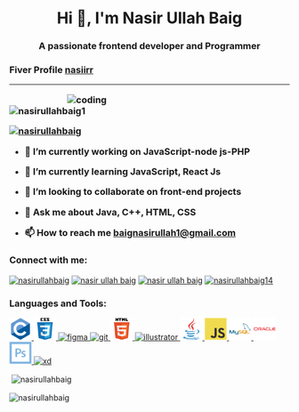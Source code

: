 <h1 align="center">Hi 👋, I'm Nasir Ullah Baig</h1>
<h3 align="center">A passionate frontend developer and Programmer</h3>
<h3 align="left">Fiver Profile <a href="https://www.fiverr.com/nasiirr" target="blank">nasiirr</a>
<hr>
<img align="right" alt="coding" width="400" src="https://cdn.dribbble.com/users/1162077/screenshots/3848914/programmer.gif">

<p align="left"> <img src="https://komarev.com/ghpvc/?username=nasirullahbaig1&label=Profile%20views&color=0e75b6&style=flat" alt="nasirullahbaig1" /> </p>

<p align="left"> <a href="https://twitter.com/nasirullahbaig" target="blank"><img src="https://img.shields.io/twitter/follow/nasirullahbaig1?logo=twitter&style=for-the-badge" alt="nasirullahbaig" /></a> </p>

- 🔭 I’m currently working on **JavaScript-node js-PHP**

- 🌱 I’m currently learning **JavaScript, React Js**

- 👯 I’m looking to collaborate on **front-end projects**

- 💬 Ask me about **Java, C++, HTML, CSS**

- 📫 How to reach me **baignasirullah1@gmail.com**


<h3 align="left">Connect with me:</h3>
<p align="left">
<a href="https://twitter.com/nasirullahbaig" target="blank" ><img align="center" src="https://raw.githubusercontent.com/rahuldkjain/github-profile-readme-generator/master/src/images/icons/Social/twitter.svg" alt="nasirullahbaig" height="30" width="40" /></a>
<a href="https://www.linkedin.com/in/nasir-ullah-baig-32a34b1b7/" target="blank"><img align="center" src="https://raw.githubusercontent.com/rahuldkjain/github-profile-readme-generator/master/src/images/icons/Social/linked-in-alt.svg" alt="nasir ullah baig" height="30" width="40" /></a>
<a href="https://www.facebook.com/profile.php?id=100005022286537" target="blank"><img align="center" src="https://raw.githubusercontent.com/rahuldkjain/github-profile-readme-generator/master/src/images/icons/Social/facebook.svg" alt="nasir ullah baig" height="30" width="40" /></a>
<a href="https://www.instagram.com/nasirullah.baig/?hl=en" target="blank"><img align="center" src="https://raw.githubusercontent.com/rahuldkjain/github-profile-readme-generator/master/src/images/icons/Social/instagram.svg" alt="nasirullahbaig14" height="30" width="40" /></a>
</p>

<h3 align="left">Languages and Tools:</h3>
<p align="left"> <a href="https://www.cprogramming.com/" target="_blank" rel="noreferrer"> <img src="https://raw.githubusercontent.com/devicons/devicon/master/icons/c/c-original.svg" alt="c" width="40" height="40"/> </a> <a href="https://www.w3schools.com/css/" target="_blank" rel="noreferrer"> <img src="https://raw.githubusercontent.com/devicons/devicon/master/icons/css3/css3-original-wordmark.svg" alt="css3" width="40" height="40"/> </a> <a href="https://www.figma.com/" target="_blank" rel="noreferrer"> <img src="https://www.vectorlogo.zone/logos/figma/figma-icon.svg" alt="figma" width="40" height="40"/> </a> <a href="https://git-scm.com/" target="_blank" rel="noreferrer"> <img src="https://www.vectorlogo.zone/logos/git-scm/git-scm-icon.svg" alt="git" width="40" height="40"/> </a> <a href="https://www.w3.org/html/" target="_blank" rel="noreferrer"> <img src="https://raw.githubusercontent.com/devicons/devicon/master/icons/html5/html5-original-wordmark.svg" alt="html5" width="40" height="40"/> </a> <a href="https://www.adobe.com/in/products/illustrator.html" target="_blank" rel="noreferrer"> <img src="https://www.vectorlogo.zone/logos/adobe_illustrator/adobe_illustrator-icon.svg" alt="illustrator" width="40" height="40"/> </a> <a href="https://www.java.com" target="_blank" rel="noreferrer"> <img src="https://raw.githubusercontent.com/devicons/devicon/master/icons/java/java-original.svg" alt="java" width="40" height="40"/> </a> <a href="https://developer.mozilla.org/en-US/docs/Web/JavaScript" target="_blank" rel="noreferrer"> <img src="https://raw.githubusercontent.com/devicons/devicon/master/icons/javascript/javascript-original.svg" alt="javascript" width="40" height="40"/> </a> <a href="https://www.mysql.com/" target="_blank" rel="noreferrer"> <img src="https://raw.githubusercontent.com/devicons/devicon/master/icons/mysql/mysql-original-wordmark.svg" alt="mysql" width="40" height="40"/> </a> <a href="https://www.oracle.com/" target="_blank" rel="noreferrer"> <img src="https://raw.githubusercontent.com/devicons/devicon/master/icons/oracle/oracle-original.svg" alt="oracle" width="40" height="40"/> </a> <a href="https://www.photoshop.com/en" target="_blank" rel="noreferrer"> <img src="https://raw.githubusercontent.com/devicons/devicon/master/icons/photoshop/photoshop-line.svg" alt="photoshop" width="40" height="40"/> </a> <a href="https://www.adobe.com/products/xd.html" target="_blank" rel="noreferrer"> <img src="https://cdn.worldvectorlogo.com/logos/adobe-xd.svg" alt="xd" width="40" height="40"/> </a> </p>

<p>&nbsp;<img align="center" src="https://github-readme-stats.vercel.app/api?username=nasirullahbaig1&show_icons=true&locale=en" alt="nasirullahbaig" /></p>

<p><img align="center" src="https://github-readme-streak-stats.herokuapp.com/?user=nasirullahbaig1&" alt="nasirullahbaig" /></p>
